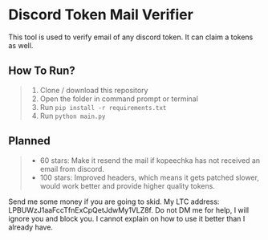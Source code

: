 # Discord Token Mail Verifier
This tool is used to verify email of any discord token. It can claim a tokens as well.


## How To Run?
> 1) Clone / download this repository
> 2) Open the folder in command prompt or terminal
> 3) Run `pip install -r requirements.txt`
> 4) Run `python main.py`


## Planned
> + 60 stars: Make it resend the mail if kopeechka has not received an email from discord.
> + 100 stars: Improved headers, which means it gets patched slower, would work better and provide higher quality tokens.



Send me some money if you are going to skid. My LTC address: LPBUWzJ1aaFccTfnExCpQetJdwMy1VLZ8f.
Do not DM me for help, I will ignore you and block you. I cannot explain on how to use it better than I already have.
